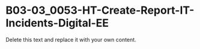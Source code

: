 

# B03-03_0053-HT-Create-Report-IT-Incidents-Digital-EE

Delete this text and replace it with your own content.
